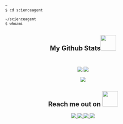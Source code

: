 ```sh
~
$ cd scienceagent

~/scienceagent
$ whoami
```
<h2 align="center">
  My Github Stats<img src="https://media.giphy.com/media/VgCDAzcKvsR6OM0uWg/giphy.gif" width="50">
</h2>
 
<br>

<p align = "center">
  <img  src = "https://github-readme-stats.vercel.app/api?scienceagent=anuraghazra&theme=dark&show_icons=true">
  <img src = "https://github-readme-stats.vercel.app/api/top-langs/?username=scienceagent&hide=html,css,java,shaderlab,kotlin,hlsl&theme=radical">
</p>

<p align = "center">
 <img  src="https://github-readme-streak-stats.herokuapp.com/?user=scienceagent&show_icons=true&locale=en&layout=compact&theme=radical&line_height=0" />
</p> 

<h2 align="center">Reach me out on <img src="https://media0.giphy.com/media/jqNPzdTTxQfOgOqpO4/source.gif" width="50"></h2>


<p align="center">
<a href="mailto: grigore.raevschi@gmail.com">
 <img src="https://img.shields.io/badge/-Gmail-c14438?style=flat-square&logo=Gmail&logoColor=white&link=mailto:ritikpr307@gmail.com"/>
</a>
<a href="https://www.facebook.com/grigore.raevschi.8/">
 <img src="https://img.shields.io/badge/-Facebook-blue?style=flat-square&logo=facebook&logoColor=white&link=https://www.linkedin.com/in/ritik-rawal-698a18142/"/>
</a>
 <a href="https://twitter.com/GRaevschi">
 <img src="https://img.shields.io/badge/-Twitter-blue?style=flat-square&logo=twitter&logoColor=white&link=https://twitter.com/ritikhere307"/>
</a>
 <a href="https://www.instagram.com/etozheawen/">
 <img src="https://img.shields.io/badge/-Instagram-blue?style=flat-square&logo=instagram&logoColor=white&link=https://twitter.com/ritikhere307"/>
</a>
</p>
